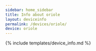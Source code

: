 ```yaml
---
sidebar: home_sidebar
title: Info about oriole
layout: deviceinfo
permalink: /devices/oriole/
device: oriole
---
```

{% include templates/device_info.md %}
